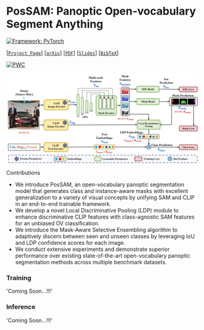 # PosSAM: Panoptic Open-vocabulary Segment Anything

[![Framework: PyTorch](https://img.shields.io/badge/Framework-PyTorch-orange.svg)](https://pytorch.org/) 

[[`Project Page`](https://vibashan.github.io/possam-web/)] [[`arXiv`](https://arxiv.org/pdf/2403.09620)] [[`PDF`]()] [[`Slides`]()]  [[`BibTeX`]()] 

[![PWC](https://img.shields.io/endpoint.svg?url=https://paperswithcode.com/badge/possam-panoptic-open-vocabulary-segment-1/open-vocabulary-panoptic-segmentation-on)](https://paperswithcode.com/sota/open-vocabulary-panoptic-segmentation-on?p=possam-panoptic-open-vocabulary-segment-1)

<p align="center">
  <img src="images/possam/Archi_v3.jpg" width="800"/>
</p

#### Contributions
- We introduce PosSAM, an open-vocabulary panoptic segmentation model that generates class and instance-aware masks with excellent generalization to a variety of visual concepts by unifying SAM and CLIP in an end-to-end trainable framework.
- We develop a novel Local Discriminative Pooling (LDP) module to enhance discriminative CLIP features with class-agnostic SAM features for an unbiased OV classification.
- We introduce the Mask-Aware Selective Ensembling algorithm to adaptively discern between seen and unseen classes by leveraging IoU and LDP confidence scores for each image.
- We conduct extensive experiments and demonstrate superior performance over existing state-of-the-art open-vocabulary panoptic segmentation methods across multiple benchmark datasets.


### Training
'Coming Soon...!!!'

### Inference
'Coming Soon...!!!'
